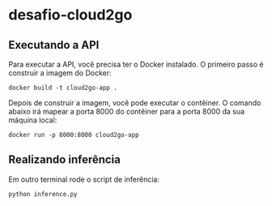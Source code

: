# desafio-cloud2go


## Executando a API

Para executar a API, você precisa ter o Docker instalado. O primeiro passo é construir a imagem do Docker:

```
docker build -t cloud2go-app .
```

Depois de construir a imagem, você pode executar o contêiner. O comando abaixo irá mapear a porta 8000 do contêiner para a porta 8000 da sua máquina local:
```
docker run -p 8000:8000 cloud2go-app
```

## Realizando inferência

Em outro terminal rode o script de inferência:

```
python inference.py
```
